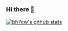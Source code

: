 ### Hi there 👋

<!--
**bh7cw/bh7cw** is a ✨ _special_ ✨ repository because its `README.md` (this file) appears on your GitHub profile.

Here are some ideas to get you started:

- 🔭 I’m currently working on ...
- 🌱 I’m currently learning ...
- 👯 I’m looking to collaborate on ...
- 🤔 I’m looking for help with ...
- 💬 Ask me about ...
- 📫 How to reach me: ...
- 😄 Pronouns: ...
- ⚡ Fun fact: ...

- 🔭 I’m interested in Linux, cloud, infrastructure.
- 🌱 I’m currently learning container, kubernetes.
- 👯 I’m looking to collaborate on open source projects.

[![bh7cw's wakatime stats](https://github-readme-stats.vercel.app/api/wakatime?username=bh7cw)](https://github.com/bh7cw/github-readme-stats)

[![Top Langs](https://github-readme-stats.vercel.app/api/top-langs/?username=bh7cw&langs_count=7)](https://github.com/bh7cw/github-readme-stats)
-->

[![bh7cw's github stats](https://github-readme-stats.vercel.app/api?username=bh7cw&count_private=true&show_icons=true&theme=Gradient&hide=stars,issues)](https://github.com/anuraghazra/github-readme-stats)
